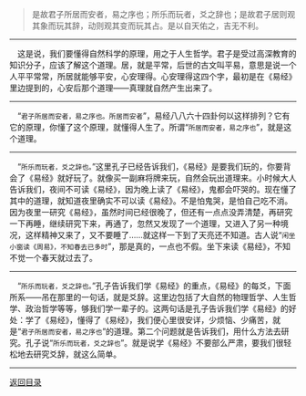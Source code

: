 > 是故君子所居而安者，易之序也；所乐而玩者，爻之辞也；是故君子居则观其象而玩其辞，动则观其变而玩其占。是以自天佑之，吉无不利。
___
&emsp;这是说，我们要懂得自然科学的原理，用之于人生哲学。君子是受过高深教育的知识分子，应该了解这个道理。居，就是平常，后世的古文叫平易，意思是说一个人平平常常，所居就能够平安，心安理得。心安理得这四个字，最初是在《易经》里边提到的，心安后那个道理——真理就自然产生出来了。
___
&emsp;“``君子所居而安者，易之序也。所居而安者``”，易经八八六十四卦何以这样排列？它有它的原理，你懂了这个原理，就懂得人生了。所谓“``所居而安者，易之序也``”，就是这个道理。
___
&emsp;“``所乐而玩者，爻之辞也。``”这里孔子已经告诉我们，《易经》是要我们玩的，你要背会了《易经》就好玩了。就像买一副麻将牌来玩，自然会玩出道理来。小时候大人告诉我们，夜间不可读《易经》，因为晚上读了《易经》，鬼都会吓哭的。现在懂了其中的道理，就知道夜里确实不可以读《易经》。不是怕鬼哭，是怕自己吃不消。因为夜里一研究《易经》，虽然时间已经很晚了，但还有一点点没弄清楚，再研究一下再睡，继续研究下来，再通了，忽然又发现了一个道理，又进入了另一种境况，这样精神又来了，又不要睡了……就这样一下到了天亮还不知道。古人说“``闲坐小窗读《周易》，不知春去已多时``”，那是真的，一点也不假。坐下来读《易经》，不知不觉一个春天就过去了。
___
&emsp;“``所乐而玩者，爻之辞也。``”孔子告诉我们学《易经》的重点，《易经》的每爻，下面所系——吊在那里的一句话，就是爻辞。这里边包括了大自然的物理哲学、人生哲学、政治哲学等等，够我们学一辈子的。这两句话是孔子告诉我们学《易经》的好处：学了《易经》，懂得了《易经》，我们便心里很安详，少烦恼、少痛苦，就是“``君子所居而安者，易之序也``”的道理。第二个问题就是告诉我们，用什么方法去研究。孔子说“``所乐而玩者，爻之辞也``”。就是说学《易经》不要部么严肃，要我们很轻松地去研究爻辞，就这么简单。
___
[返回目录](../../../master/README.md#目录)